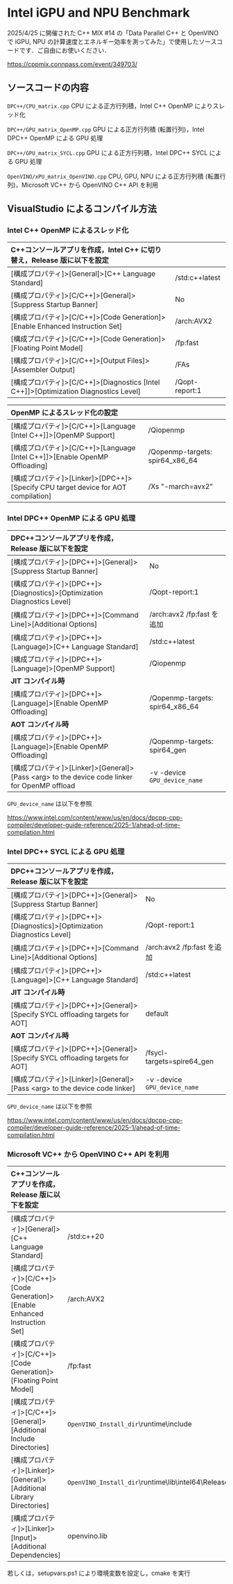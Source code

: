 # Intel iGPU and NPU Benchmark

2025/4/25 に開催された C++ MIX #14 の「Data Parallel C++ と OpenVINO で iGPU, NPU の計算速度とエネルギー効率を測ってみた」で使用したソースコードです．ご自由にお使いください．

https://cppmix.connpass.com/event/349703/

## ソースコードの内容

`DPC++/CPU_matrix.cpp` 
CPU による正方行列積，Intel C++ OpenMP によりスレッド化

`DPC++/GPU_matrix_OpenMP.cpp` 
GPU による正方行列積 (転置行列)，Intel DPC++ OpenMP による GPU 処理

`DPC++/GPU_matrix_SYCL.cpp` 
GPU による正方行列積，Intel DPC++ SYCL による GPU 処理

`OpenVINO/xPU_matrix_OpenVINO.cpp`
CPU, GPU, NPU による正方行列積 (転置行列)，Microsoft VC++ から OpenVINO C++ API を利用


## VisualStudio によるコンパイル方法

### Intel C++ OpenMP によるスレッド化

|C\++コンソールアプリを作成，Intel C\++ に切り替え，Release 版に以下を設定 ||
|:-----------|:------------|
| [構成プロパティ]>[General]>[C++ Language Standard]			| /std:c++latest |	
| [構成プロパティ]>[C/C++]>[General]>[Suppress Startup Banner]	| No |	
| [構成プロパティ]>[C/C++]>[Code Generation]>[Enable Enhanced Instruction Set] | /arch:AVX2 |	
| [構成プロパティ]>[C/C++]>[Code Generation]>[Floating Point Model] | /fp:fast |	
| [構成プロパティ]>[C/C++]>[Output Files]>[Assembler Output] | /FAs |	
| [構成プロパティ]>[C/C++]>[Diagnostics [Intel C++]]>[Optimization Diagnostics Level] | /Qopt-report:1 |	

| OpenMP によるスレッド化の設定 ||
|:-----------|:------------|
| [構成プロパティ]>[C/C++]>[Language [Intel C++]]>[OpenMP Support] | /Qiopenmp |	
| [構成プロパティ]>[C/C++]>[Language [Intel C++]]>[Enable OpenMP Offloading] | /Qopenmp-targets: spir64_x86_64 |
| [構成プロパティ]>[Linker]>[DPC++]>[Specify CPU target device for AOT compilation] | /Xs "-march=avx2" |

### Intel DPC++ OpenMP による GPU 処理

|DPC\++コンソールアプリを作成，Release 版に以下を設定 ||													
|:-----------|:------------|
| [構成プロパティ]>[DPC++]>[General]>[Suppress Startup Banner] | No |
| [構成プロパティ]>[DPC++]>[Diagnostics]>[Optimization Diagnostics Level] |	/Qopt-report:1 |
| [構成プロパティ]>[DPC++]>[Command Line]>[Additional Options] | /arch:avx2 /fp:fast を追加 |			
| [構成プロパティ]>[DPC++]>[Language]>[C++ Language Standard] | /std:c++latest |			
| [構成プロパティ]>[DPC++]>[Language]>[OpenMP Support] | /Qiopenmp |			
| **JIT コンパイル時** ||
| [構成プロパティ]>[DPC++]>[Language]>[Enable OpenMP Offloading] | /Qopenmp-targets: spir64_x86_64 |			
| **AOT コンパイル時** ||
| [構成プロパティ]>[DPC++]>[Language]>[Enable OpenMP Offloading] | /Qopenmp-targets: spir64_gen |			
| [構成プロパティ]>[Linker]>[General]>[Pass \<arg> to the device code linker for OpenMP offload | -v -device `GPU_device_name` |			

`GPU_device_name` は以下を参照

https://www.intel.com/content/www/us/en/docs/dpcpp-cpp-compiler/developer-guide-reference/2025-1/ahead-of-time-compilation.html

### Intel DPC++ SYCL による GPU 処理

|DPC\++コンソールアプリを作成，Release 版に以下を設定 ||													
|:-----------|:------------|
| [構成プロパティ]>[DPC++]>[General]>[Suppress Startup Banner] | No |
| [構成プロパティ]>[DPC++]>[Diagnostics]>[Optimization Diagnostics Level] |	/Qopt-report:1 |
| [構成プロパティ]>[DPC++]>[Command Line]>[Additional Options] | /arch:avx2 /fp:fast を追加 |			
| [構成プロパティ]>[DPC++]>[Language]>[C++ Language Standard] | /std:c++latest |					
| **JIT コンパイル時** ||
| [構成プロパティ]>[DPC++]>[General]>[Specify SYCL offloading targets for AOT] | default |
| **AOT コンパイル時** ||
| [構成プロパティ]>[DPC++]>[General]>[Specify SYCL offloading targets for AOT] | /fsycl-targets=spire64_gen |
| [構成プロパティ]>[Linker]>[General]>[Pass \<arg> to the device code linker] | -v -device `GPU_device_name` |			

`GPU_device_name` は以下を参照

https://www.intel.com/content/www/us/en/docs/dpcpp-cpp-compiler/developer-guide-reference/2025-1/ahead-of-time-compilation.html

### Microsoft VC++ から OpenVINO C++ API を利用

|C\++コンソールアプリを作成，Release 版に以下を設定 ||
|:-----------|:------------|
| [構成プロパティ]>[General]>[C++ Language Standard] | /std:c++20 |		
| [構成プロパティ]>[C/C++]>[Code Generation]>[Enable Enhanced Instruction Set] | /arch:AVX2 |		
| [構成プロパティ]>[C/C++]>[Code Generation]>[Floating Point Model] | /fp:fast |		
| [構成プロパティ]>[C/C++]>[General]>[Additional Include Directories] | `OpenVINO_Install_dir`\runtime\include |
| [構成プロパティ]>[Linker]>[General]>[Additional Library Directories] | `OpenVINO_Install_dir`\runtime\lib\intel64\Release		
| [構成プロパティ]>[Linker]>[Input]>[Additional Dependencies] | openvino.lib |

若しくは，setupvars.ps1 により環境変数を設定し，cmake を実行




